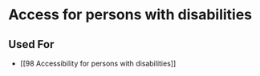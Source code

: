 # Access for persons with disabilities  

## Used For

- [[98 Accessibility for persons with disabilities]]  

